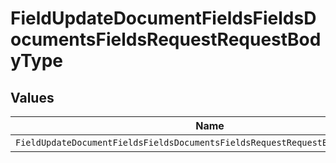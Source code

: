 # FieldUpdateDocumentFieldsFieldsDocumentsFieldsRequestRequestBodyType


## Values

| Name                                                                           | Value                                                                          |
| ------------------------------------------------------------------------------ | ------------------------------------------------------------------------------ |
| `FieldUpdateDocumentFieldsFieldsDocumentsFieldsRequestRequestBodyTypeInitials` | initials                                                                       |